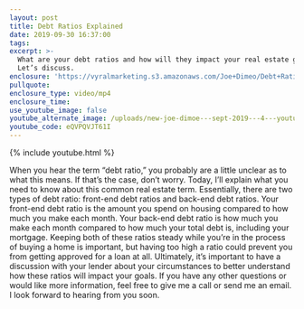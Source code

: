 ```yaml
---
layout: post
title: Debt Ratios Explained
date: 2019-09-30 16:37:00
tags:
excerpt: >-
  What are your debt ratios and how will they impact your real estate goals?
  Let’s discuss.
enclosure: 'https://vyralmarketing.s3.amazonaws.com/Joe+Dimeo/Debt+Ratios+Explained.mp4'
pullquote:
enclosure_type: video/mp4
enclosure_time:
use_youtube_image: false
youtube_alternate_image: /uploads/new-joe-dimoe---sept-2019---4---youtube.jpg
youtube_code: eQVPQVJT61I
---
```


{% include youtube.html %}

When you hear the term “debt ratio,” you probably are a little unclear as to what this means. If that’s the case, don’t worry. Today, I’ll explain what you need to know about this common real estate term. Essentially, there are two types of debt ratio: front-end debt ratios and back-end debt ratios. Your front-end debt ratio is the amount you spend on housing compared to how much you make each month. Your back-end debt ratio is how much you make each month compared to how much your total debt is, including your mortgage. Keeping both of these ratios steady while you’re in the process of buying a home is important, but having too high a ratio could prevent you from getting approved for a loan at all. Ultimately, it’s important to have a discussion with your lender about your circumstances to better understand how these ratios will impact your goals. If you have any other questions or would like more information, feel free to give me a call or send me an email. I look forward to hearing from you soon.
